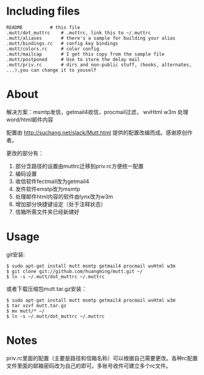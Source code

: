 Including files
=============

    README			# this file
    .mutt/dot_muttrc    # .muttrc, link this to ~/.muttrc
    .mutt/aliases		# there's a sample for building your alias
    .mutt/bindings.rc	# config key bindings
    .mutt/colors.rc		# color config
    .mutt/mailcap		# I get this copy from the sample file
    .mutt/postponed		# Use to store the delay mail
    .mutt/priv.rc       # dirs and non-public stuff, (hooks, alternates, ...),you can change it to youself
 

About
=====

解决方案：msmtp发信，getmail4收信，procmail过滤， wvHtml w3m  处理word/html邮件内容

配置由 http://suchang.net/slack/Mutt.html 提供的配置改编而成。感谢原创作者。

更改的部分有：

1. 部分含路径的设置由muttrc迁移到priv.rc方便统一配置
2. 编码设置
3. 收信软件fectmail改为getmail4
4. 发件软件emstp改为msmtp
5. 处理邮件html内容的软件由lynx改为w3m
6. 增加部分快捷键设定（处于注释状态）
7. 信箱所需文件夹已经新建好

Usage
======

git安装:

    $ sudo apt-get install mutt msmtp getmail4 procmail wvHtml w3m 
    $ git clone git://github.com/huangming/mutt.git ~/
    $ ln -s ~/.mutt/dot_muttrc ~/.muttrc
    
或者下载压缩包mutt.tar.gz安装：

    $ sudo apt-get install mutt msmtp getmail4 procmail wvHtml w3m 
    $ tar xzvf mutt.tar.gz
    $ mv mutt/* ~/
    $ ln -s ~/.mutt/dot_muttrc ~/.muttrc
    
Notes
=====

priv.rc里面的配置（主要是路径和信箱名称）可以根据自己需要更改。各种rc配置文件里面的邮箱密码改为自己的即可。多账号收件可建立多个rc文件。
